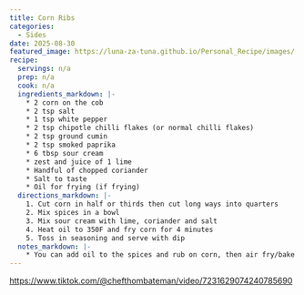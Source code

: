 ```yaml
---
title: Corn Ribs
categories: 
  - Sides
date: 2025-08-30
featured_image: https://luna-za-tuna.github.io/Personal_Recipe/images/
recipe:
  servings: n/a
  prep: n/a
  cook: n/a
  ingredients_markdown: |-
    * 2 corn on the cob
    * 2 tsp salt
    * 1 tsp white pepper
    * 2 tsp chipotle chilli flakes (or normal chilli flakes)
    * 2 tsp ground cumin
    * 2 tsp smoked paprika
    * 6 tbsp sour cream
    * zest and juice of 1 lime
    * Handful of chopped coriander
    * Salt to taste
    * Oil for frying (if frying)
  directions_markdown: |-
    1. Cut corn in half or thirds then cut long ways into quarters
    2. Mix spices in a bowl
    3. Mix sour cream with lime, coriander and salt
    4. Heat oil to 350F and fry corn for 4 minutes
    5. Toss in seasoning and serve with dip
  notes_markdown: |-
    * You can add oil to the spices and rub on corn, then air fry/bake them instead of frying
---
```

<https://www.tiktok.com/@chefthombateman/video/7231629074240785690>